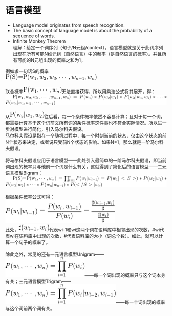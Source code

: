# 语言模型
* Language model originates from speech recognition.
* The basic concept of language model is about the probability of a sequence of words.  
* Infinite Monkey Theorem  
理解：给定一个词序列（句子/N元组/context），语言模型就是关于此词序列出现在所有可能N维元组（自然语言）中的频率（是自然语言的概率）。并且所有可能的N元组出现的概率之和为1。

例如求一句话S的概率  
![P(S)=P(w_1,w_2,w_3,\cdots,w_{n-1},w_n)](Imgs/P(S)_joint_probability.png)  
<br>
联合概率![$P(w_1,\cdots,w_n)$](Imgs/P_joint_probability.png)无法直接获得，所以用乘法公式将其展开，得：  
![$P(w_1,w_2,w_3,\cdots,w_{n-1},w_n)=P(w_1)*P(w_2|w_1)*P(w_3|w_1,w_2)*\cdots*P(w_n|w_1,w_2,\cdots,w_{n-1})$](Imgs/multiplication_formula.png)  
<br>
从![$P(w_3|w_1,w_2)$](Imgs/P(w3).png)往后看，每一个条件概率依然不容易计算；且对于每一个词，都需要计算基于这个词前文所有词的条件概率这件事也不符合实际情况。所以进一步对模型进行简化，引入马尔科夫假设。  
马尔科夫假设是指在一个随机过程中，每一个时刻当前的状态，仅由这个状态的前N个状态来决定，或者说只受前N个状态的影响。如果N=1，那么就是一阶马尔科夫假设。  
<br>将马尔科夫假设应用于语言模型——此处引入最简单的一阶马尔科夫假设，即当前词出现的概率只与他前一个词是什么有关，这就得到了简化后的语言模型——二元语言模型Bigram：  
![$P(S)=P(w_1,\cdots,w_n)=\prod_{i=1}^n P(w_i|w_{i-1})=P(w_1|<S>)*P(w_2|w_1)*P(w_3|w_2)*\cdots*P(w_n|w_{n-1})*P(</S>|w_n)$](Imgs/Bigram.png)  
<br>根据条件概率公式可得：  
![$P(w_i|w_{i-1})=\frac{P(w_i,w_{i-1})}{P(w_i)}=\frac{\frac{\sharp(w_{i-1},w_i)}{\sharp}}{\frac{\sharp(w_i)}{\sharp}}$](Imgs/conditional_probability_calculation.png)  
此处，![$\sharp(w_{i-1},w_i)$](Imgs/(wi-1,wi).png)代表wi-1和wi这两个词在语料库中相邻出现的次数，#wi代表wi在语料库中出现的次数，#代表语料库的大小（词总个数）。如此，就可以计算一个句子的概率了。  
<br>除此之外，常见的还有一元语言模型Unigram——![$P(w_1,\cdots,w_n)=\prod_{i=1}^{n}P(w_i)$](Imgs/Unigram.png)——每一个词出现的概率只与这个词本身有关；三元语言模型Trigram——![$P(w_1,\cdots,w_n)=\prod_{i=1}^{n}P(w_i|w_{i-2},w_{i-1})$](Imgs/Trigram.png)——每一个词出现的概率与这个词前两个词有关。
